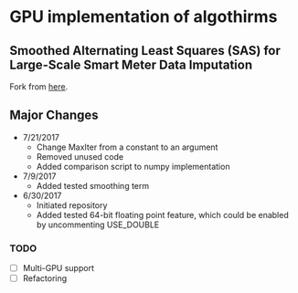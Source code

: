 
# GPU implementation of algothirms
## Smoothed Alternating Least Squares (SAS) for Large-Scale Smart Meter Data Imputation
Fork from [here](https://github.com/cuMF/cumf_als).

## Major Changes

* 7/21/2017
  * Change MaxIter from a constant to an argument
  * Removed unused code
  * Added comparison script to numpy implementation
* 7/9/2017
  * Added tested smoothing term
* 6/30/2017
  * Initiated repository
  * Added tested 64-bit floating point feature, which could be enabled by uncommenting USE_DOUBLE

### TODO
- [ ] Multi-GPU support
- [ ] Refactoring

